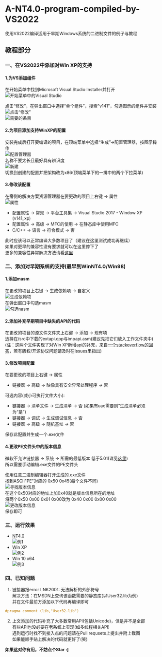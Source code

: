 # A-NT4.0-program-compiled-by-VS2022
使用VS2022编译适用于早期Windows系统的二进制文件的例子与教程

## 教程部分
### 一、在VS2022中添加对Win XP的支持

#### 1.为VS添加组件
在开始菜单中找到Microsoft Visual Studio Installer并打开   
![开始菜单中的Visual Studio](https://github.com/dp495/A-NT4.0-program-compiled-by-VS2022/blob/main/Pictures/open%20vs%20installer.png)

点击“修改”，在弹出窗口中选择“单个组件”，搜索"v141"，勾选图示的组件并安装   
![点击“修改”](https://github.com/dp495/A-NT4.0-program-compiled-by-VS2022/blob/main/Pictures/add%20packs_1.png)  
![需要的条目](https://github.com/dp495/A-NT4.0-program-compiled-by-VS2022/blob/main/Pictures/add%20packs_2.png)  
   

#### 2.为项目添加支持WinXP的配置   
安装完成后打开要编译的项目，在顶端菜单中选择“生成”->配置管理器，按图示操作  
![配置管理器](https://github.com/dp495/A-NT4.0-program-compiled-by-VS2022/blob/main/Pictures/settings_1.png)  
名称不要太长且最好具有辨识度  
![新建](https://github.com/dp495/A-NT4.0-program-compiled-by-VS2022/blob/main/Pictures/settings_2.png)  
切换到创建的配置并把架构改为x86(顶端菜单下的一排中的两个下拉菜单)  
   

#### 3.修改该配置   
在旁侧的解决方案资源管理器在要更改的项目上右键 -> 属性  
![属性](https://github.com/dp495/A-NT4.0-program-compiled-by-VS2022/blob/main/Pictures/settings_3.png)
- 配置属性 -> 常规 -> 平台工具集 -> Visual Studio 2017 - Window XP (v141_xp)   
- 配置属性 -> 高级 -> MFC的使用 -> 在静态库中使用MFC  
- C/C++ -> 语言 -> 符合模式 -> 否  
   
   
此时应该可以正常编译大多数项目了（建议在这里测试成功再继续）  
如果对更早的兼容性没有要求就可以在这里停下了   
更多的兼容性异常解决方法请看[这里](https://blog.csdn.net/chy555chy/article/details/123399974)  

### 二、添加对早期系统的支持(最早到WinNT4.0/Win98)

#### 1.添加masm   
在更改的项目上右键 -> 生成依赖项 -> 自定义   
![生成依赖项](https://github.com/dp495/A-NT4.0-program-compiled-by-VS2022/blob/main/Pictures/settings_4.png)   
在弹出窗口中勾选masm   
![勾选nasm](https://github.com/dp495/A-NT4.0-program-compiled-by-VS2022/blob/main/Pictures/settings_5.png)   
   

#### 2.添加补充早期项目中缺失的API的代码   
在更改的项目的源文件文件夹上右键 -> 添加 -> 现有项   
选择在/src中下载的extapi.cpp与impapi.asm(建议先把它们放入工作文件夹中)   
(注：这两个文件实现了对Win XP新增api的补充，来自[一个stackoverflow的回答](https://stackoverflow.com/questions/19516796/visual-studio-2012-win32-project-targeting-windows-2000)，若有版权/开源协议问题请及时在Issues里指出)   
   

#### 3.修改项目配置   
在要更改的项目上右键 -> 属性   
- 链接器 -> 高级 -> 映像具有安全异常处理程序 -> 否  
 
可选内容(减小可执行文件大小):   
- 链接器 -> 清单文件 -> 生成清单 -> 否 (如果有uac需要则“生成清单必须为“是”)   
- 链接器 -> 调试 -> 生成调试信息 -> 否   
- 链接器 -> 高级 -> 随机基址 -> 否   

保存此配置并生成一个.exe文件   
   

#### 4.更改PE文件头中的版本信息   
微软不允许链接器 -> 系统 -> 所需的最低版本 低于5.01(详见[这里](https://docs.microsoft.com/en-us/cpp/build/reference/subsystem-specify-subsystem?view=msvc-170))   
所以需要手动编辑.exe文件的PE文件头   

使用任意二进制编辑器打开生成的.exe文件   
找到ASCII"PE"对应的 0x50 0x45(每个文件不同)   
![寻找版本信息](https://github.com/dp495/A-NT4.0-program-compiled-by-VS2022/blob/main/Pictures/edit_1.png)   
在这个0x50对应的地址上加0x40就是版本信息所在的地址   
将两个0x50 0x00 0x01 0x00改为 0x40 0x00 0x00 0x00   
![更改版本信息](https://github.com/dp495/A-NT4.0-program-compiled-by-VS2022/blob/main/Pictures/edit_2.png)   
保存即可   
   

### 三、运行效果   

- NT4.0   
![例1](https://github.com/dp495/A-NT4.0-program-compiled-by-VS2022/blob/main/Pictures/results_1.png)   
- Win XP   
![例2](https://github.com/dp495/A-NT4.0-program-compiled-by-VS2022/blob/main/Pictures/results_2.png)    
- Win 10 x64   
![例3](https://github.com/dp495/A-NT4.0-program-compiled-by-VS2022/blob/main/Pictures/results_3.png)   
   

### 四、已知问题

1. 链接器报error LNK2001: 无法解析的外部符号   
解决方法：在MSDN上查询该函数需要的静态库(以User32.lib为例)   
并在文件最前方添加以下代码再编译即可   
~~~c++
#pragma comment (lib,"User32.lib")
~~~
      

2. 上文添加的代码补充了大多数常用API(包括Unicode)，但是并不是全部   
有些API也没必要在老系统上实现(如多线程相关API)   
遇到运行时找不到接入点的问题请在Pull requsets上提出并附上截图   
如果能顺手贴上解决的代码就更好了(笑)  
   
**如果这对你有用，不妨点个Star :]**   
